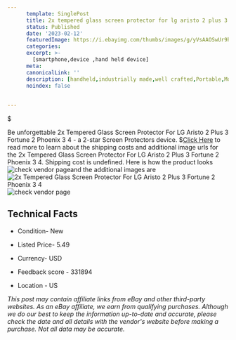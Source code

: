 ```yaml
---
      template: SinglePost
      title: 2x tempered glass screen protector for lg aristo 2 plus 3 fortune 2 phoenix 3 4
      status: Published
      date: '2023-02-12'
      featuredImage: https://i.ebayimg.com/thumbs/images/g/yVsAAOSwUr9haHPX/s-l225.jpg
      categories: 
      excerpt: >-
        [smartphone,device ,hand held device]
      meta:
      canonicalLink: ''
      description: [handheld,industrially made,well crafted,Portable,Mobile,Compact,Convenient,Lightweight,Maneuverable,Man-portable,Miniature,Carriable,Hand-held,Light,Holdable,Transportable,Mobile device,Pocket-sized,On-the-go,Wireless,Cordless,Compact size,Convenient size, smartphone,device ,hand held device]
      noindex: false
      
        
---
```

$

Be unforgettable 2x Tempered Glass Screen Protector For LG Aristo 2 Plus 3 Fortune 2 Phoenix 3 4 - a 2-star Screen Protectors device.
$[Click Here](https://www.ebay.com/itm/133004816856?hash=item1ef7b471d8%3Ag%3AyVsAAOSwUr9haHPX&mkevt=1&mkcid=1&mkrid=711-53200-19255-0&campid=%253CePNCampaignId%253E&customid=%253CreferenceId%253E&toolid=10049) to read more to learn about the shipping costs and additional image urls for the 2x Tempered Glass Screen Protector For LG Aristo 2 Plus 3 Fortune 2 Phoenix 3 4. Shipping cost is undefined. Here is how the product looks ![check vendor page](https://i.ebayimg.com/thumbs/images/g/yVsAAOSwUr9haHPX/s-l225.jpg)and the additional images are![2x Tempered Glass Screen Protector For LG Aristo 2 Plus 3 Fortune 2 Phoenix 3 4](https://i.ebayimg.com/images/g/yVsAAOSwUr9haHPX/s-l1600.jpg)![check vendor page](https://origin-galleryplus.ebayimg.com/ws/web/133004816856_2_0_1/225x225.jpg,https://origin-galleryplus.ebayimg.com/ws/web/133004816856_3_0_1/225x225.jpg,https://origin-galleryplus.ebayimg.com/ws/web/133004816856_4_0_1/225x225.jpg,https://origin-galleryplus.ebayimg.com/ws/web/133004816856_5_0_1/225x225.jpg,https://origin-galleryplus.ebayimg.com/ws/web/133004816856_6_0_1/225x225.jpg,https://origin-galleryplus.ebayimg.com/ws/web/133004816856_7_0_1/225x225.jpg)



 ## Technical Facts 



     
      

 - Condition- New 


      

 - Listed Price- 5.49 


      

 - Currency- USD 


      

 - Feedback score - 331894 


      

 - Location - US 


      
      

 *_This post may contain affiliate links from eBay and other third-party websites. As an eBay affiliate, we earn from qualifying purchases. Although we do our best to keep the information up-to-date and accurate, please check the date and all details with the vendor's website before making a purchase. Not all data may be accurate._*






